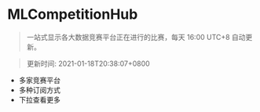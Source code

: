 # MLCompetitionHub

> 一站式显示各大数据竞赛平台正在进行的比赛，每天 16:00 UTC+8 自动更新。
  
> 更新时间: 2021-01-18T20:38:07+0800 

* 多家竞赛平台
* 多种订阅方式
* 下拉查看更多